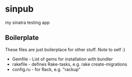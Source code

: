 sinpub
======

my sinatra testing app

Boilerplate
-----------
These files are just boilerplace for other stuff. Note to self :)
 * Gemfile - List of gems for installation with bundler
 * rakefile - defines Rake-tasks, e.g. rake create-migrations
 * config.ru - for Rack, e.g. "rackup"
